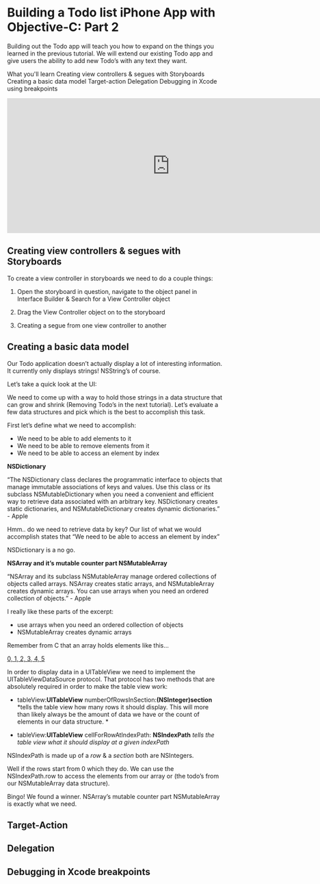 # Building a Todo list iPhone App with Objective-C: Part 2

Building out the Todo app will teach you how to expand on the things you learned in the previous tutorial. We will extend our existing Todo app and give users the ability to add new Todo’s with any text they want.

What you'll learn
Creating view controllers & segues with Storyboards
Creating a basic data model
Target-action
Delegation
Debugging in Xcode using breakpoints

<iframe width="760" height="315" src="https://www.youtube.com/embed/eOfZ9EZC0m0" frameborder="0" allowfullscreen></iframe>

## Creating view controllers & segues with Storyboards

To create a view controller in storyboards we need to do a couple things:

1. Open the storyboard in question, navigate to the object panel in Interface Builder & Search for a View Controller object

2. Drag the View Controller object on to the storyboard

3. Creating a segue from one view controller to another

## Creating a basic data model

Our Todo application doesn’t actually display a lot of interesting information. It currently only displays strings! NSString’s of course.

Let’s take a quick look at the UI:

We need to come up with a way to hold those strings in a data structure that can grow and shrink (Removing Todo’s in the next tutorial). Let’s evaluate a few data structures and pick which is the best to accomplish this task.

First let’s define what we need to accomplish:

- We need to be able to add elements to it
- We need to be able to remove elements from it
- We need to be able to access an element by index

**NSDictionary**

“The NSDictionary class declares the programmatic interface to objects that manage immutable associations of keys and values. Use this class or its subclass NSMutableDictionary when you need a convenient and efficient way to retrieve data associated with an arbitrary key. NSDictionary creates static dictionaries, and NSMutableDictionary creates dynamic dictionaries.” - Apple

Hmm.. do we need to retrieve data by key? Our list of what we would accomplish states that “We need to be able to access an element by index”

NSDictionary is a no go.

**NSArray and it’s mutable counter part NSMutableArray**

“NSArray and its subclass NSMutableArray manage ordered collections of objects called arrays. NSArray creates static arrays, and NSMutableArray creates dynamic arrays. You can use arrays when you need an ordered collection of objects.” - Apple

I really like these parts of the excerpt:

- use arrays when you need an ordered collection of objects
- NSMutableArray creates dynamic arrays

Remember from C that an array holds elements like this…

[0, 1, 2, 3, 4, 5](#)

In order to display data in a UITableView we need to implement the UITableViewDataSource protocol. That protocol has two methods that are absolutely required in order to make the table view work:

- tableView:**UITableView** numberOfRowsInSection:**(NSInteger)section**
	*tells the table view how many rows it should display. This will more than likely always be the amount of data we have or the count of elements in our data structure. *

- tableView:**UITableView** cellForRowAtIndexPath: **NSIndexPath**
	*tells the table view what it should display at a given indexPath*

NSIndexPath is made up of a *row* & a *section* both are NSIntegers.

Well if the rows start from 0 which they do. We can use the NSIndexPath.row to access the elements from our array or (the todo’s from our NSMutableArray data structure).

Bingo! We found a winner. NSArray’s mutable counter part NSMutableArray is exactly what we need.

## Target-Action



## Delegation



## Debugging in Xcode breakpoints

